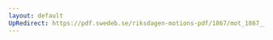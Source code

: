 ```yaml
---
layout: default
UpRedirect: https://pdf.swedeb.se/riksdagen-motions-pdf/1867/mot_1867__ak__00103/mot_1867__ak__00103_001.pdf
---
```

